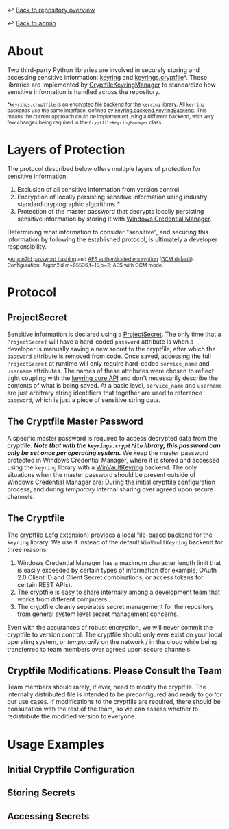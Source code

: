 ↩️ [Back to repository overview](../../README.md)

↩️ [Back to admin](../README.md)

# About

Two third-party Python libraries are involved in securely storing and accessing sensitive information: [keyring](https://pypi.org/project/keyring/) and [keyrings.cryptfile](https://pypi.org/project/keyrings.cryptfile/)*. These libraries are implemented by [CryptfileKeyringManager](../../library/akdof_shared/src/akdof_shared/security/cryptfile_keyring_manager.py#L28) to standardize how sensitive information is handled across the repository.

<sub>*`keyrings.cryptfile` is an encrypted file backend for the `keyring` library. All `keyring` backends use the same interface, defined by [keyring.backend.KeyringBackend](https://github.com/jaraco/keyring/blob/main/keyring%2Fbackend.py#L65). This means the current approach could be implemented using a different backend, with very few changes being required in the `CryptfileKeyringManager` class.</sub> 

# Layers of Protection

The protocol described below offers multiple layers of protection for sensitive information:
1. Exclusion of all sensitive information from version control.
2. Encryption of locally persisting sensitive information using industry standard cryptographic algorithms.*
3. Protection of the master password that decrypts locally persisting sensitive information by storing it with [Windows Credential Manager](https://woshub.com/saved-passwords-windows-credential-manager/). 

Determining what information to consider "sensitive", and securing this information by following the established protocol, is ultimately a developer responsibility.

<sub>*[Argon2id password hashing](https://datatracker.ietf.org/doc/rfc9106/) and [AES authenticated encryption](https://nvlpubs.nist.gov/nistpubs/FIPS/NIST.FIPS.197-upd1.pdf) ([GCM default](https://nvlpubs.nist.gov/nistpubs/Legacy/SP/nistspecialpublication800-38d.pdf)). Configuration: Argon2id m=65536,t=15,p=2; AES with GCM mode.</sub>

# Protocol

## ProjectSecret

Sensitive information is declared using a [ProjectSecret](../../library/akdof_shared/src/akdof_shared/security/cryptfile_keyring_manager.py#L10). The only time that a `ProjectSecret` will have a hard-coded `password` attribute is when a developer is manually saving a new secret to the cryptfile, after which the `password` attribute is removed from code. Once saved, accessing the full `ProjectSecret` at runtime will only require hard-coded `service_name` and `username` attributes. The names of these attributes were chosen to reflect tight coupling with the [keyring core API](https://github.com/jaraco/keyring/blob/main/keyring%2Fcore.py) and don't necessarily describe the contents of what is being saved. At a basic level, `service_name` and `username` are just arbitrary string identifiers that together are used to reference `password`, which is just a piece of sensitive string data. 

## The Cryptfile Master Password

A specific master password is required to access decrypted data from the cryptfile. ***Note that with the `keyrings.cryptfile` library, this password can only be set once per operating system.*** We keep the master password protected in Windows Credential Manager, where it is stored and accessed using the `keyring` library with a [WinVaultKeyring](https://github.com/jaraco/keyring/blob/main/keyring%2Fbackends%2FWindows.py#L65) backend. The only situations when the master password should be present outside of Windows Credential Manager are: During the initial cryptfile configuration process, and during *temporary* internal sharing over agreed upon secure channels. 

## The Cryptfile

The cryptfile (.cfg extension) provides a local file-based backend for the `keyring` library. We use it instead of the default `WinVaultKeyring` backend for three reasons:
1. Windows Credential Manager has a maximum character length limit that is easily exceeded by certain types of information (for example, OAuth 2.0 Client ID and Client Secret combinations, or access tokens for certain REST APIs).
2. The cryptfile is easy to share internally among a development team that works from different computers.
3. The cryptfile cleanly seperates secret management for the repository from general system level secret management concerns.

Even with the assurances of robust encryption, we will never commit the cryptfile to version control. The cryptfile should only ever exist on your local operating system, or *temporarily* on the network / in the cloud while being transferred to team members over agreed upon secure channels.  

## Cryptfile Modifications: Please Consult the Team

Team members should rarely, if ever, need to modify the cryptfile. The internally distributed file is intended to be preconfigured and ready to go for our use cases. If modifications to the cryptfile are required, there should be consultation with the rest of the team, so we can assess whether to redistribute the modified version to everyone. 

# Usage Examples

## Initial Cryptfile Configuration

## Storing Secrets

## Accessing Secrets
